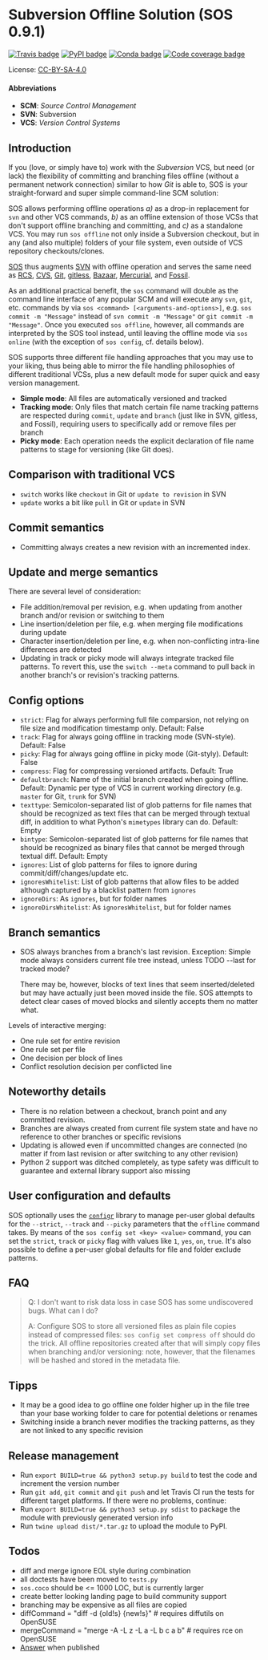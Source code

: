 # Subversion Offline Solution (SOS 0.9.1) #

[![Travis badge](https://travis-ci.org/ArneBachmann/sos.svg?branch=master)](https://travis-ci.org/ArneBachmann/sos)
[![PyPI badge](https://img.shields.io/pypi/v/sos-vcs.svg)](https://badge.fury.io/py/sos-vcs)
[![Conda badge](https://img.shields.io/conda/pn/conda-forge/python.svg)]()
[![Code coverage badge](https://coveralls.io/repos/github/ArneBachmann/sos/badge.svg?branch=master)](https://coveralls.io/github/ArneBachmann/sos?branch=master)

License: [CC-BY-SA-4.0](https://creativecommons.org/licenses/by-sa/4.0/)

#### Abbreviations ####
- **SCM**: *Source Control Management*
- **SVN**: Subversion
- **VCS**: *Version Control Systems*


## Introduction ##
If you (love, or simply have to) work with the *Subversion* VCS, but need (or lack) the flexibility of committing and branching files offline (without a permanent network connection) similar to how *Git* is able to, SOS is your straight-forward and super simple command-line SCM solution:

SOS allows performing offline operations *a)* as a drop-in replacement for `svn` and other VCS commands, *b)* as an offline extension of those VCSs that don't support offline branching and committing, and *c)* as a standalone VCS.
You may run `sos offline` not only inside a Subversion checkout, but in any (and also multiple) folders of your file system, even outside of VCS repository checkouts/clones.

[SOS](https://github.com/ArneBachmann/sos) thus augments [SVN](http://subversion.apache.org) with offline operation and serves the same need as [RCS](http://www.gnu.org/software/rcs/), [CVS](https://savannah.nongnu.org/projects/cvs), [Git](https://git-scm.com), [gitless](http://gitless.com), [Bazaar](http://bazaar.canonical.com/en/), [Mercurial](https://www.mercurial-scm.org), and [Fossil](http://www.fossil-scm.org).

As an additional practical benefit, the `sos` command will double as the command line interface of any popular SCM and will execute any `svn`, `git`, etc. commands by via `sos <command> [<arguments-and-options>]`, e.g. `sos commit -m "Message"` instead of `svn commit -m "Message"` or `git commit -m "Message"`.
Once you executed `sos offline`, however, all commands are interpreted by the SOS tool instead, until leaving the offline mode via `sos online` (with the exception of `sos config`, cf. details below).

SOS supports three different file handling approaches that you may use to your liking, thus being able to mirror the file handling philosophies of different traditional VCSs, plus a new default mode for super quick and easy version management.
- **Simple mode**: All files are automatically versioned and tracked
- **Tracking mode**: Only files that match certain file name tracking patterns are respected during `commit`, `update` and `branch` (just like in SVN, gitless, and Fossil), requiring users to specifically add or remove files per branch
- **Picky mode**: Each operation needs the explicit declaration of file name patterns to stage for versioning (like Git does).


## Comparison with traditional VCS ##
- `switch` works like `checkout` in Git or `update to revision` in SVN
- `update` works a bit like `pull` in Git or `update` in SVN


## Commit semantics ##
- Committing always creates a new revision with an incremented index.


## Update and merge semantics ##
There are several level of consideration:
- File addition/removal per revision, e.g. when updating from another branch and/or revision or switching to them
- Line insertion/deletion per file, e.g. when merging file modifications during update
- Character insertion/deletion per line, e.g. when non-conflicting intra-line differences are detected
- Updating in track or picky mode will always integrate tracked file patterns. To revert this, use the `switch --meta` command to pull back in another branch's or revision's tracking patterns.


## Config options ##
- `strict`: Flag for always performing full file comparsion, not relying on file size and modification timestamp only. Default: False
- `track`: Flag for always going offline in tracking mode (SVN-style). Default: False
- `picky`: Flag for always going offline in picky mode (Git-styly). Default: False
- `compress`: Flag for compressing versioned artifacts. Default: True
- `defaultbranch`: Name of the initial branch created when going offline. Default: Dynamic per type of VCS in current working directory (e.g. `master` for Git, `trunk` for SVN)
- `texttype`: Semicolon-separated list of glob patterns for file names that should be recognized as text files that can be merged through textual diff, in addition to what Python's `mimetypes` library can do. Default: Empty
- `bintype`: Semicolon-separated list of glob patterns for file names that should be recognized as binary files that cannot be merged through textual diff. Default: Empty
- `ignores`: List of glob patterns for files to ignore during commit/diff/changes/update etc.
- `ignoresWhitelist`: List of glob patterns that allow files to be added although captured by a blacklist pattern from `ignores`
- `ignoreDirs`: As `ignores`, but for folder names
- `ignoreDirsWhitelist`: As `ignoresWhitelist`, but for folder names

## Branch semantics ##
- SOS always branches from a branch's last revision. Exception: Simple mode always considers current file tree instead, unless TODO --last for tracked mode?

    There may be, however, blocks of text lines that seem inserted/deleted but may have actually just been moved inside the file. SOS attempts to detect clear cases of moved blocks and silently accepts them no matter what.

Levels of interactive merging:
- One rule set for entire revision
- One rule set per file
- One decision per block of lines
- Conflict resolution decision per conflicted line


## Noteworthy details ##
- There is no relation between a checkout, branch point and any committed revision.
- Branches are always created from current file system state and have no reference to other branches or specific revisions
- Updating is allowed even if uncommitted changes are connected (no matter if from last revision or after switching to any other revision)
- Python 2 support was ditched completely, as type safety was difficult to guarantee and external library support also missing

## User configuration and defaults ##
SOS optionally uses the [`configr`]() library to manage per-user global defaults for the `--strict`, `--track` and `--picky` parameters that the `offline` command takes.
By means of the `sos config set <key> <value>` command, you can set the `strict`, `track` or `picky` flag with values like `1`, `yes`, `on`, `true`.
It's also possible to define a per-user global defaults for file and folder exclude patterns.

## FAQ ##
> Q: I don't want to risk data loss in case SOS has some undiscovered bugs. What can I do?
>
> A: Configure SOS to store all versioned files as plain file copies instead of compressed files: `sos config set compress off` should do the trick. All offline repositories created after that will simply copy files when branching and/or versioning: note, however, that the filenames will be hashed and stored in the metadata file.


## Tipps ##
- It may be a good idea to go offline one folder higher up in the file tree than your base working folder to care for potential deletions or renames
- Switching inside a branch never modifies the tracking patterns, as they are not linked to any specific revision


## Release management ##
- Run `export BUILD=true && python3 setup.py build` to test the code and increment the version number
- Run `git add`, `git commit` and `git push` and let Travis CI run the tests for different target platforms. If there were no problems, continue:
- Run `export BUILD=true && python3 setup.py sdist` to package the module with previously generated version info
- Run `twine upload dist/*.tar.gz` to upload the module to PyPI.


## Todos ##
- diff and merge ignore EOL style during combination
- all doctests have been moved to `tests.py`
- `sos.coco` should be <= 1000 LOC, but is currently larger
- create better looking landing page to build community support
- branching may be expensive as all files are copied
- diffCommand = "diff -d {old!s} {new!s}"  # requires diffutils on OpenSUSE
- mergeCommand = "merge -A -L z -L a -L b c a b"  # requires rce on OpenSUSE
- [Answer](https://stackoverflow.com/questions/4934208/working-offline-with-svn-on-local-machine-temporary) when published
